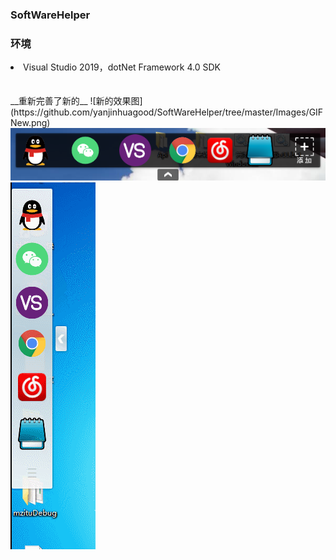 <h3>SoftWareHelper</h3>
<h3>环境</h3>

<li>Visual Studio 2019，dotNet Framework 4.0 SDK</li>
<br/>

<br/>
__重新完善了新的__  
![新的效果图](https://github.com/yanjinhuagood/SoftWareHelper/tree/master/Images/GIFNew.png)
<img src="/Images/2.png"/>
<img src="/Images/gif.gif"/>
